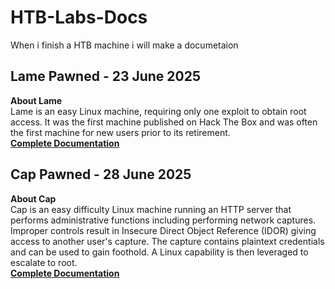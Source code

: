 # HTB-Labs-Docs
When i finish a HTB machine i will make a documetaion
## Lame Pawned - 23 June 2025 
**About Lame**\
Lame is an easy Linux machine, requiring only one exploit to obtain root access. It was the first machine published on Hack The Box and was often the first machine for new users prior to its retirement.\
**[Complete Documentation](Lame/Lame.md)**
## Cap Pawned - 28 June 2025
**About Cap**\
Cap is an easy difficulty Linux machine running an HTTP server that performs administrative functions including performing network captures. Improper controls result in Insecure Direct Object Reference (IDOR) giving access to another user's capture. The capture contains plaintext credentials and can be used to gain foothold. A Linux capability is then leveraged to escalate to root.\
**[Complete Documentation](Cap/Cap.md)**
